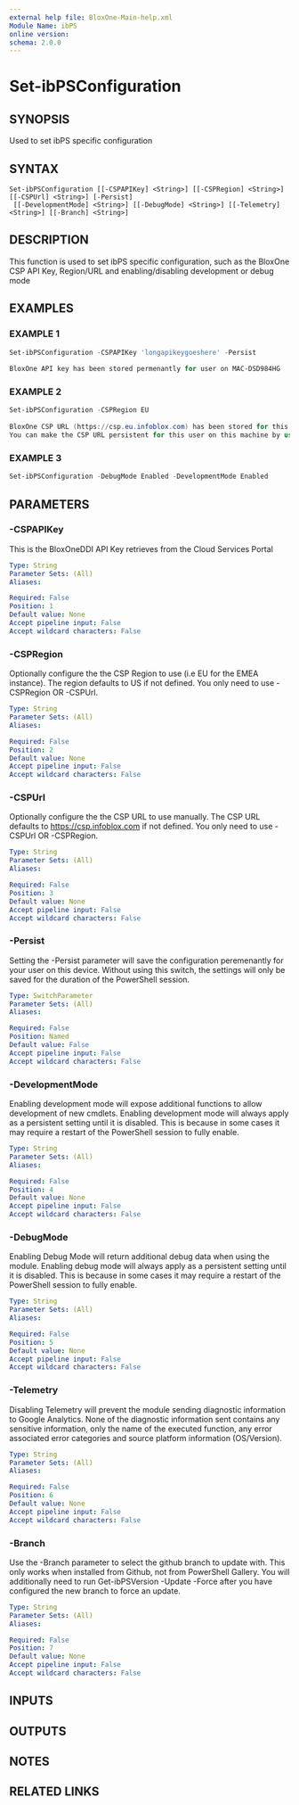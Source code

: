 ```yaml
---
external help file: BloxOne-Main-help.xml
Module Name: ibPS
online version:
schema: 2.0.0
---
```


# Set-ibPSConfiguration

## SYNOPSIS
Used to set ibPS specific configuration

## SYNTAX

```
Set-ibPSConfiguration [[-CSPAPIKey] <String>] [[-CSPRegion] <String>] [[-CSPUrl] <String>] [-Persist]
 [[-DevelopmentMode] <String>] [[-DebugMode] <String>] [[-Telemetry] <String>] [[-Branch] <String>]
```

## DESCRIPTION
This function is used to set ibPS specific configuration, such as the BloxOne CSP API Key, Region/URL and enabling/disabling development or debug mode

## EXAMPLES

### EXAMPLE 1
```powershell
Set-ibPSConfiguration -CSPAPIKey 'longapikeygoeshere' -Persist
                                                                                                          
BloxOne API key has been stored permenantly for user on MAC-DSD984HG
```

### EXAMPLE 2
```powershell
Set-ibPSConfiguration -CSPRegion EU
                                                                                                          
BloxOne CSP URL (https://csp.eu.infoblox.com) has been stored for this session.
You can make the CSP URL persistent for this user on this machine by using the -persist parameter.
```

### EXAMPLE 3
```powershell
Set-ibPSConfiguration -DebugMode Enabled -DevelopmentMode Enabled
```

## PARAMETERS

### -CSPAPIKey
This is the BloxOneDDI API Key retrieves from the Cloud Services Portal

```yaml
Type: String
Parameter Sets: (All)
Aliases:

Required: False
Position: 1
Default value: None
Accept pipeline input: False
Accept wildcard characters: False
```

### -CSPRegion
Optionally configure the the CSP Region to use (i.e EU for the EMEA instance).
The region defaults to US if not defined.
You only need to use -CSPRegion OR -CSPUrl.

```yaml
Type: String
Parameter Sets: (All)
Aliases:

Required: False
Position: 2
Default value: None
Accept pipeline input: False
Accept wildcard characters: False
```

### -CSPUrl
Optionally configure the the CSP URL to use manually.
The CSP URL defaults to https://csp.infoblox.com if not defined.
You only need to use -CSPUrl OR -CSPRegion.

```yaml
Type: String
Parameter Sets: (All)
Aliases:

Required: False
Position: 3
Default value: None
Accept pipeline input: False
Accept wildcard characters: False
```

### -Persist
Setting the -Persist parameter will save the configuration peremenantly for your user on this device.
Without using this switch, the settings will only be saved for the duration of the PowerShell session.

```yaml
Type: SwitchParameter
Parameter Sets: (All)
Aliases:

Required: False
Position: Named
Default value: False
Accept pipeline input: False
Accept wildcard characters: False
```

### -DevelopmentMode
Enabling development mode will expose additional functions to allow development of new cmdlets.
Enabling development mode will always apply as a persistent setting until it is disabled.
This is because in some cases it may require a restart of the PowerShell session to fully enable.

```yaml
Type: String
Parameter Sets: (All)
Aliases:

Required: False
Position: 4
Default value: None
Accept pipeline input: False
Accept wildcard characters: False
```

### -DebugMode
Enabling Debug Mode will return additional debug data when using the module. 
Enabling debug mode will always apply as a persistent setting until it is disabled.
This is because in some cases it may require a restart of the PowerShell session to fully enable.

```yaml
Type: String
Parameter Sets: (All)
Aliases:

Required: False
Position: 5
Default value: None
Accept pipeline input: False
Accept wildcard characters: False
```

### -Telemetry
Disabling Telemetry will prevent the module sending diagnostic information to Google Analytics.
None of the diagnostic information sent contains any sensitive information, only the name of the executed function, any error associated error categories and source platform information (OS/Version).

```yaml
Type: String
Parameter Sets: (All)
Aliases:

Required: False
Position: 6
Default value: None
Accept pipeline input: False
Accept wildcard characters: False
```

### -Branch
Use the -Branch parameter to select the github branch to update with.
This only works when installed from Github, not from PowerShell Gallery.
You will additionally need to run Get-ibPSVersion -Update -Force after you have configured the new branch to force an update.

```yaml
Type: String
Parameter Sets: (All)
Aliases:

Required: False
Position: 7
Default value: None
Accept pipeline input: False
Accept wildcard characters: False
```

## INPUTS

## OUTPUTS

## NOTES

## RELATED LINKS
